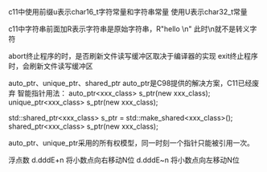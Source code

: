 c11中使用前缀u表示char16_t字符常量和字符串常量
使用U表示char32_t常量

c11中字符串前面加R表示字符串是原始字符串，R"hello \n" 此时\n就不是转义字符


abort终止程序的时，是否刷新文件读写缓冲区取决于编译器的实现
exit终止程序时，会刷新文件读写缓冲区

auto_ptr、unique_ptr、shared_ptr
auto_ptr是C98提供的解决方案，C11已经废弃
智能指针用法：
auto_ptr<xxx_class> s_ptr(new xxx_class);
unique_ptr<xxx_class> s_ptr(new xxx_class);

std::shared_ptr<xxx_class> s_ptr = std::make_shared<xxx_class>();
shared_ptr<xxx_class> s_ptr(new xxx_class);

auto_ptr、unique_ptr采用的所有权模型，同一时刻一个指针只能被引用一次。


浮点数
d.dddE+n 将小数点向右移动N位
d.dddE~n 将小数点向左移动N位





